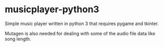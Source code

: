# musicplayer-python3

Simple music player written in python 3 that requires pygame and tkinter.

Mutagen is also needed for dealing with some of the audio file data like song
length.
